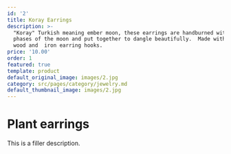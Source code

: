 ```yaml
---
id: '2'
title: Koray Earrings
description: >-
  "Koray" Turkish meaning ember moon, these earrings are handburned with the
  phases of the moon and put together to dangle beautifully.  Made with poplar
  wood and  iron earring hooks.
price: '10.00'
order: 1
featured: true
template: product
default_original_image: images/2.jpg
category: src/pages/category/jewelry.md
default_thumbnail_image: images/2.jpg
---
```

# Plant earrings

This is a filler description.
